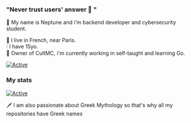 ### "Never trust users' answer 💫 "

💨 My name is Neptune and i'm backend developer and cybersecurity student.

📌 I live in French, near Paris.  
🕯 I have 15yo.  
🎇 Owner of CultMC, i'm currently working in self-taught and learning Go.  

[![Active](https://img.shields.io/badge/Langages-PHP%20/%20Python%20/%20C%20/%20C++%20/Go-cyan?style=flat-square)](https://www.github.com/neptune-dev)

### My stats
[![Active](https://github-readme-stats.vercel.app/api?username=neptune-dev&show_icons=true&theme=dark&count_private=true&hide=prs,issues)](https://www.github.com/neptune-dev)


🗡 I am also passionate about Greek Mythology so that's why all my repositories have Greek names
